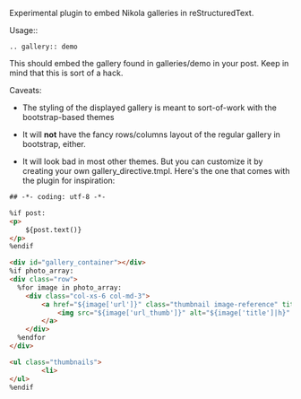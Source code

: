 Experimental plugin to embed Nikola galleries in reStructuredText.

Usage::

    .. gallery:: demo

This should embed the gallery found in galleries/demo in your post.
Keep in mind that this is sort of a hack.

Caveats:

* The styling of the displayed gallery is meant to sort-of-work
with the bootstrap-based themes

* It will **not** have the fancy rows/columns layout of the regular
gallery in bootstrap, either.

* It will look bad in most other themes. But you can customize it by
creating your own gallery_directive.tmpl. Here's the one that comes with
 the plugin for inspiration:

```html
## -*- coding: utf-8 -*-

%if post:
<p>
    ${post.text()}
</p>
%endif

<div id="gallery_container"></div>
%if photo_array:
<div class="row">
  %for image in photo_array:
    <div class="col-xs-6 col-md-3">
        <a href="${image['url']}" class="thumbnail image-reference" title="${image['title']|h}">
            <img src="${image['url_thumb']}" alt="${image['title']|h}" />
        </a>
    </div>
  %endfor
</div>

<ul class="thumbnails">
        <li>
</ul>
%endif
```

